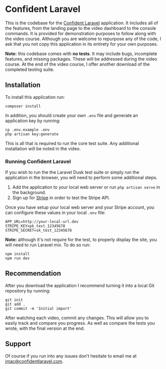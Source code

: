# Confident Laravel
This is the codebase for the [Confident Laravel](https://confidentlaravel.com) application. It includes all of the features, from the landing page to the video dashboard to the console commands. It is provided for demonstration purposes to follow along with the video course. Although you are welcome to repurpose any of the code, I ask that you not copy this application in its entirety for your own purposes.

**Note:** this codebase comes with **no tests**. It may include bugs, incomplete features, and missing packages. These will be addressed during the video course. At the end of the video course, I offer another download of the completed testing suite.

## Installation
To install this application run:

```
composer install
```

In addition, you should create your own `.env` file and generate an application key by running:
 
```
cp .env.example .env
php artisan key:generate
```

This is all that is required to run the core test suite. Any additional installation will be noted in the video.

### Running Confident Laravel
If you wish to run the the Laravel Dusk test suite or simply run the application in the browser, you will need to perform some additional steps.

1. Add the application to your local web server or run `php artisan serve` in the background.
2. Sign up for [Stripe](https://dashboard.stripe.com/register) in order to test the Stripe API.

Once you have setup your local web server and your Stripe account, you can configure these values in your local `.env` file:

```
APP_URL=http://your-local-url.dev
STRIPE_KEY=pk_test_12345678
STRIPE_SECRET=sk_test_12345678
```

**Note:** although it's not require for the test, to properly display the site, you will need to run Laravel mix. To do so run:

```
npm install
npm run dev
```

## Recommendation
After you download the application I recommend turning it into a local Git repository by running:

```
git init
git add .
git commit -m 'Initial import'
```

After watching each video, commit any changes. This will allow you to easily track and compare you progress. As well as compare the tests you wrote, with the final version at the end.

## Support
Of course if you run into any issues don’t hesitate to email me at jmac@confidentlaravel.com.


